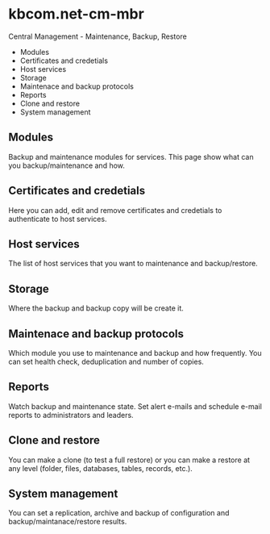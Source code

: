 # kbcom.net-cm-mbr
Central Management - Maintenance, Backup, Restore

- Modules
- Certificates and credetials
- Host services
- Storage
- Maintenace and backup protocols
- Reports
- Clone and restore
- System management

## Modules
Backup and maintenance modules for services. This page show what can you backup/maintenance and how.

## Certificates and credetials
Here you can add, edit and remove certificates and credetials to authenticate to host services.

## Host services
The list of host services that you want to maintenance and backup/restore.

## Storage
Where the backup and backup copy will be create it.

## Maintenace and backup protocols
Which module you use to maintenance and backup and how frequently. You can set health check, deduplication and number of copies.

## Reports
Watch backup and maintenance state. Set alert e-mails and schedule e-mail reports to administrators and leaders.

## Clone and restore
You can make a clone (to test a full restore) or you can make a restore at any level (folder, files, databases, tables, records, etc.).

## System management
You can set a replication, archive and backup of configuration and backup/maintanace/restore results.
